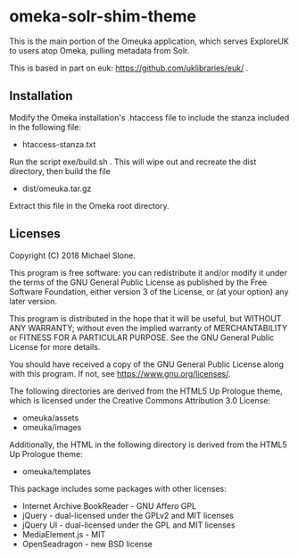 omeka-solr-shim-theme
=====================

This is the main portion of the Omeuka application, which serves
ExploreUK to users atop Omeka, pulling metadata from Solr.

This is based in part on euk: https://github.com/uklibraries/euk/ .

Installation
------------

Modify the Omeka installation's .htaccess file to include the
stanza included in the following file:

* htaccess-stanza.txt

Run the script exe/build.sh .  This will wipe out and recreate
the dist directory, then build the file

* dist/omeuka.tar.gz

Extract this file in the Omeka root directory.

Licenses
--------

Copyright (C) 2018 Michael Slone.

This program is free software: you can redistribute it and/or modify
it under the terms of the GNU General Public License as published by
the Free Software Foundation, either version 3 of the License, or
(at your option) any later version.

This program is distributed in the hope that it will be useful,
but WITHOUT ANY WARRANTY; without even the implied warranty of
MERCHANTABILITY or FITNESS FOR A PARTICULAR PURPOSE.  See the
GNU General Public License for more details.

You should have received a copy of the GNU General Public License
along with this program.  If not, see <https://www.gnu.org/licenses/>.

The following directories are derived from the HTML5 Up Prologue theme,
which is licensed under the Creative Commons Attribution 3.0 License:

* omeuka/assets
* omeuka/images

Additionally, the HTML in the following directory is derived from the
HTML5 Up Prologue theme:

* omeuka/templates

This package includes some packages with other licenses:

* Internet Archive BookReader - GNU Affero GPL
* jQuery - dual-licensed under the GPLv2 and MIT licenses
* jQuery UI - dual-licensed under the GPL and MIT licenses
* MediaElement.js - MIT
* OpenSeadragon - new BSD license
